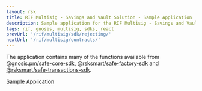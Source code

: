 ```yaml
---
layout: rsk
title: RIF Multisig - Savings and Vault Solution - Sample Application
description: Sample application for the RIF Multisig - Savings and Vault project showing the multisig SDKs usage.
tags: rif, gnosis, multisig, sdks, react
prevUrl: '/rif/multisig/sdk/rejecting/'
nextUrl: '/rif/multisig/contracts/'
---
```


The application contains many of the functions available from [@gnosis.pm/safe-core-sdk](https://github.com/gnosis/safe-core-sdk), [@rsksmart/safe-factory-sdk](https://github.com/rsksmart/safe-factory-sdk) and [@rsksmart/safe-transactions-sdk](https://github.com/rsksmart/safe-transactions-sdk).

<div class="container the-stack">
  <div class="row rif_blue_text">
    <div class="col">
      <div class="rns-index-box">
        <a href="https://sample-app-multisig.rifos.org/" rel="noopener">Sample Application</a>
      </div>
    </div>
  </div>
</div>
